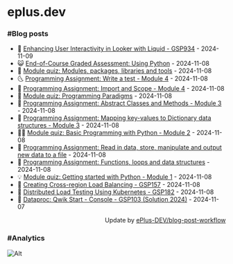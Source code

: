 # eplus.dev

### #Blog posts

<!-- BLOG-POST-LIST:START -->
 - 🧰 [Enhancing User Interactivity in Looker with Liquid - GSP934](https://eplus.dev/enhancing-user-interactivity-in-looker-with-liquid-gsp934) - 2024-11-09
 - 😺 [End-of-Course Graded Assessment: Using Python](https://eplus.dev/end-of-course-graded-assessment-using-python) - 2024-11-08
 - 🗽 [Module quiz: Modules, packages, libraries and tools](https://eplus.dev/module-quiz-modules-packages-libraries-and-tools) - 2024-11-08
 - 🌜 [Programming Assignment: Write a test - Module 4](https://eplus.dev/programming-assignment-write-a-test-module-4) - 2024-11-08
 - 📝 [Programming Assignment: Import and Scope - Module 4](https://eplus.dev/programming-assignment-import-and-scope-module-4) - 2024-11-08
 - 🚀 [Module quiz: Programming Paradigms](https://eplus.dev/module-quiz-programming-paradigms) - 2024-11-08
 - 💼 [Programming Assignment: Abstract Classes and Methods - Module 3](https://eplus.dev/programming-assignment-abstract-classes-and-methods-module-3) - 2024-11-08
 - 🦣 [Programming Assignment: Mapping key-values to Dictionary data structures - Module 3](https://eplus.dev/programming-assignment-mapping-key-values-to-dictionary-data-structures-module-3) - 2024-11-08
 - 👨‍🏫 [Module quiz: Basic Programming with Python - Module 2](https://eplus.dev/module-quiz-basic-programming-with-python-module-2) - 2024-11-08
 - 🔭 [Programming Assignment: Read in data, store, manipulate and output new data to a file](https://eplus.dev/programming-assignment-read-in-data-store-manipulate-and-output-new-data-to-a-file) - 2024-11-08
 - 🤡 [Programming Assignment: Functions, loops and data structures](https://eplus.dev/programming-assignment-functions-loops-and-data-structures) - 2024-11-08
 - 💡 [Module quiz: Getting started with Python - Module 1](https://eplus.dev/module-quiz-getting-started-with-python-module-1) - 2024-11-08
 - 🦣 [Creating Cross-region Load Balancing - GSP157](https://eplus.dev/creating-cross-region-load-balancing-gsp157) - 2024-11-08
 - 💪 [Distributed Load Testing Using Kubernetes - GSP182](https://eplus.dev/distributed-load-testing-using-kubernetes-gsp182) - 2024-11-08
 - 🤡 [Dataproc: Qwik Start - Console - GSP103 &lpar;Solution 2024&rpar;](https://eplus.dev/dataproc-qwik-start-console-gsp103-solution-2024) - 2024-11-07<!-- BLOG-POST-LIST:END -->

<div align="right">
  Update by <a target="_blank"
    href="https://github.com/ePlus-DEV/blog-post-workflow">ePlus-DEV/blog-post-workflow</a>
</div>

### #Analytics
![Alt](https://repobeats.axiom.co/api/embed/9990f7cddfbad8d834990b10ccad05f81ac1096f.svg "Repobeats analytics image")
